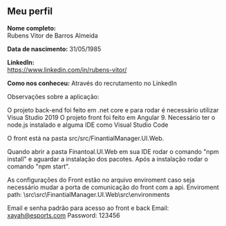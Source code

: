 Meu perfil
-------

**Nome completo:**   
Rubens Vitor de Barros Almeida

**Data de nascimento:** 
31/05/1985

**LinkedIn:**    
https://www.linkedin.com/in/rubens-vitor/

**Como nos conheceu:** 
Através do recrutamento no LinkedIn


Observações sobre a aplicação:

O projeto back-end foi feito em .net core e para rodar é necessário utilizar Visua Studio 2019
O projeto front foi feito em Angular 9. Necessário ter o node.js instalado e alguma IDE como Visual Studio Code

O front está na pasta src/src/FinantialManager.UI.Web.

Quando abrir a pasta Finantoal.UI.Web em sua IDE rodar o comando "npm install" e aguardar a instalação dos pacotes. Após a instalação rodar o comando "npm start".

As configurações do Front estão no arquivo enviroment caso seja necessário mudar a porta de comunicação do front com a api.
Enviroment path: \src\src\FinantialManager.UI.Web\src\environments

Email e senha padrão para acesso ao front e back
Email: xayah@esports.com
Password: 123456
